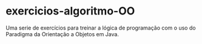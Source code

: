 # exercicios-algoritmo-OO
 Uma serie de exercícios para treinar a lógica de programação com o uso do Paradigma da Orientação a Objetos em Java. 
